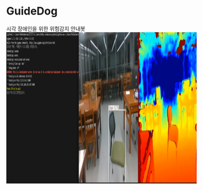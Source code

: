 # GuideDog
시각 장애인을 위한 위험감지 안내봇 <br>
<img src="./Program Play image/객체인식 이미지.png" align="center" alt="Image 1" width="700" height="400">

